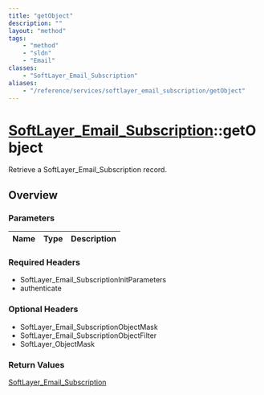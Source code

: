```yaml
---
title: "getObject"
description: ""
layout: "method"
tags:
    - "method"
    - "sldn"
    - "Email"
classes:
    - "SoftLayer_Email_Subscription"
aliases:
    - "/reference/services/softlayer_email_subscription/getObject"
---
```

# [SoftLayer_Email_Subscription](/reference/services/SoftLayer_Email_Subscription)::getObject

Retrieve a SoftLayer_Email_Subscription record.


## Overview 


### Parameters 
|Name | Type | Description |
| --- | --- | --- |


### Required Headers
* SoftLayer_Email_SubscriptionInitParameters
* authenticate

### Optional Headers
* SoftLayer_Email_SubscriptionObjectMask
* SoftLayer_Email_SubscriptionObjectFilter
* SoftLayer_ObjectMask

### Return Values
<a href='/reference/datatypes/SoftLayer_Email_Subscription'>SoftLayer_Email_Subscription </a>

